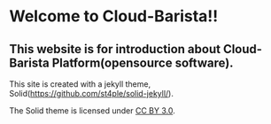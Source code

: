 Welcome to Cloud-Barista!!
===========================

## This website is for introduction about Cloud-Barista Platform(opensource software).

This site is created with a jekyll theme, Solid(https://github.com/st4ple/solid-jekyll/).

The Solid theme is licensed under [CC BY 3.0](https://creativecommons.org/licenses/by/3.0/).
